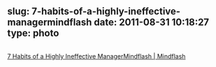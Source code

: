 slug: 7-habits-of-a-highly-ineffective-managermindflash
date: 2011-08-31 10:18:27
type: photo
---

<a href="http://www.mindflash.com/blog/2011/08/7-habits-of-a-highly-ineffective-manager/?view=mindflashgraphic"><img src="{{@asset.url swerner/tumblr/2011-08-31-7-habits-of-a-highly-ineffective-managermindflash-069a7aad52.png}}" alt=""/></a>

[7 Habits of a Highly Ineffective ManagerMindflash | Mindflash](http://www.mindflash.com/blog/2011/08/7-habits-of-a-highly-ineffective-manager/?view=mindflashgraphic)
